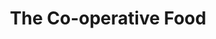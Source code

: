 ---
title: "The Co-operative Food"
url: /croydon/the-co-operative-food-south-end/
shop: convenience
---